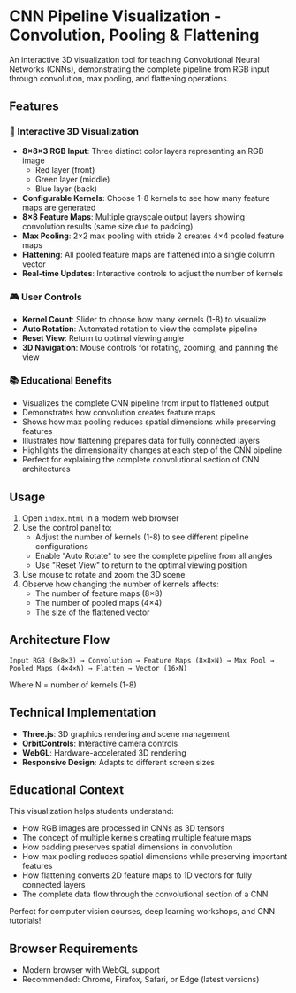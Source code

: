 # CNN Pipeline Visualization - Convolution, Pooling & Flattening

An interactive 3D visualization tool for teaching Convolutional Neural Networks (CNNs), demonstrating the complete pipeline from RGB input through convolution, max pooling, and flattening operations.

## Features

### 🎯 Interactive 3D Visualization
- **8×8×3 RGB Input**: Three distinct color layers representing an RGB image
  - Red layer (front)
  - Green layer (middle)  
  - Blue layer (back)
- **Configurable Kernels**: Choose 1-8 kernels to see how many feature maps are generated
- **8×8 Feature Maps**: Multiple grayscale output layers showing convolution results (same size due to padding)
- **Max Pooling**: 2×2 max pooling with stride 2 creates 4×4 pooled feature maps
- **Flattening**: All pooled feature maps are flattened into a single column vector
- **Real-time Updates**: Interactive controls to adjust the number of kernels

### 🎮 User Controls
- **Kernel Count**: Slider to choose how many kernels (1-8) to visualize
- **Auto Rotation**: Automated rotation to view the complete pipeline
- **Reset View**: Return to optimal viewing angle
- **3D Navigation**: Mouse controls for rotating, zooming, and panning the view

### 📚 Educational Benefits
- Visualizes the complete CNN pipeline from input to flattened output
- Demonstrates how convolution creates feature maps
- Shows how max pooling reduces spatial dimensions while preserving features
- Illustrates how flattening prepares data for fully connected layers
- Highlights the dimensionality changes at each step of the CNN pipeline
- Perfect for explaining the complete convolutional section of CNN architectures

## Usage

1. Open `index.html` in a modern web browser
2. Use the control panel to:
   - Adjust the number of kernels (1-8) to see different pipeline configurations
   - Enable "Auto Rotate" to see the complete pipeline from all angles
   - Use "Reset View" to return to the optimal viewing position
3. Use mouse to rotate and zoom the 3D scene
4. Observe how changing the number of kernels affects:
   - The number of feature maps (8×8)
   - The number of pooled maps (4×4)
   - The size of the flattened vector

## Architecture Flow

```
Input RGB (8×8×3) → Convolution → Feature Maps (8×8×N) → Max Pool → Pooled Maps (4×4×N) → Flatten → Vector (16×N)
```

Where N = number of kernels (1-8)

## Technical Implementation

- **Three.js**: 3D graphics rendering and scene management
- **OrbitControls**: Interactive camera controls
- **WebGL**: Hardware-accelerated 3D rendering
- **Responsive Design**: Adapts to different screen sizes

## Educational Context

This visualization helps students understand:
- How RGB images are processed in CNNs as 3D tensors
- The concept of multiple kernels creating multiple feature maps
- How padding preserves spatial dimensions in convolution
- How max pooling reduces spatial dimensions while preserving important features
- How flattening converts 2D feature maps to 1D vectors for fully connected layers
- The complete data flow through the convolutional section of a CNN

Perfect for computer vision courses, deep learning workshops, and CNN tutorials!

## Browser Requirements

- Modern browser with WebGL support
- Recommended: Chrome, Firefox, Safari, or Edge (latest versions)
